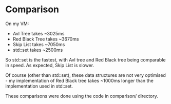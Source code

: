 # Comparison

On my VM:
- Avl Tree takes ~3025ms
- Red Black Tree takes ~3670ms
- Skip List takes ~7050ms
- std::set takes ~2500ms

So std::set is the fastest, with Avl tree and Red Black tree being comparable in speed. As expected, Skip List is slower.

Of course (other than std::set), these data structures are not very optimised - my implementation of Red Black tree takes ~1000ms longer than the implementation used in std::set.

These comparisons were done using the code in comparison/ directory.
